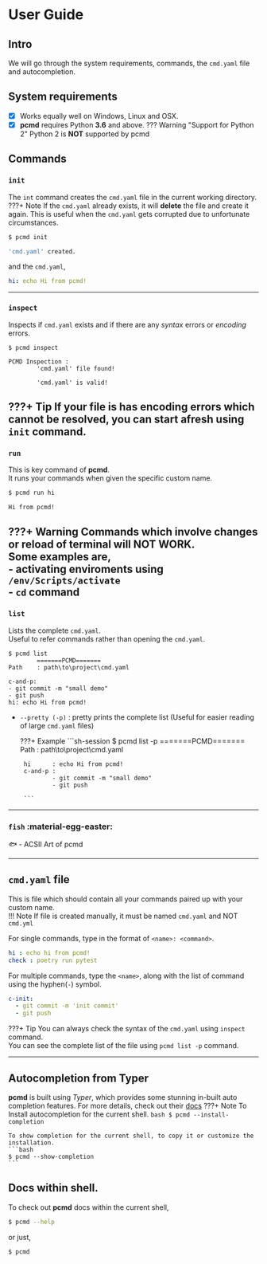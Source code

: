 # User Guide
## Intro
We will go through the system requirements, commands, the `cmd.yaml` file and autocompletion.

## System requirements
 - [x] Works equally well on Windows, Linux and OSX.
 - [x] **pcmd** requires Python **3.6** and above.
??? Warning "Support for Python 2"
    Python 2 is **NOT** supported by pcmd
## Commands
### `init`
The `int` command creates the `cmd.yaml` file in the current working directory.  
???+ Note
    If the `cmd.yaml` already exists, it will **delete** the file and create it again.
    This is useful when the `cmd.yaml` gets corrupted due to unfortunate circumstances.  
```bash
$ pcmd init

'cmd.yaml' created.
```
and the `cmd.yaml`,
```yaml
hi: echo Hi from pcmd!
```
---
### `inspect`
Inspects if `cmd.yaml` exists and if there are any *syntax* errors or *encoding* errors.
```sh-ssession
$ pcmd inspect

PCMD Inspection : 
        'cmd.yaml' file found!

        'cmd.yaml' is valid!

```

???+ Tip
    If your file is has encoding errors which cannot be resolved, you can start afresh using `init` command.
---
### `run`
This is key command of **pcmd**.  
It runs your commands when given the specific custom name.
``` bash
$ pcmd run hi

Hi from pcmd!
```
???+ Warning
    Commands which involve **changes** or **reload** of terminal will NOT WORK.  
    Some examples are,  
    - activating enviroments using `/env/Scripts/activate`  
    - `cd` command
---
### `list`
Lists the complete `cmd.yaml`.  
Useful to refer commands rather than opening the `cmd.yaml`.  
```sh-session
$ pcmd list
        =======PCMD=======
Path    : path\to\project\cmd.yaml

c-and-p:
- git commit -m "small demo"
- git push
hi: echo Hi from pcmd!

```

 - `--pretty (-p)` : pretty prints the complete list (Useful for easier reading of large `cmd.yaml` files)

    ???+ Example
        ```sh-session
        $ pcmd list -p
                =======PCMD=======
        Path    : path\to\project\cmd.yaml

        hi      : echo Hi from pcmd!
        c-and-p :
                - git commit -m "small demo"
                - git push

        ```
---
### `fish`  :material-egg-easter:
:fish: - ACSII Art of pcmd

---
## `cmd.yaml` file
This is file which should contain all your commands paired up with your custom name.  
!!! Note 
    If file is created manually, it must be named `cmd.yaml` and NOT `cmd.yml`

For single commands, type in the format of `<name>: <command>`.
```yaml
hi : echo hi from pcmd!
check : poetry run pytest 
```

For multiple commands, type the `<name>`, along with the list of command using the hyphen(`-`) symbol. 
```yaml
c-init:
  - git commit -m 'init commit'
  - git push
```
???+ Tip
    You can always check the syntax of the `cmd.yaml` using `inspect` command.  
    You can see the complete list of the file using `pcmd list -p` command.

---
## Autocompletion from Typer
**pcmd** is built using *Typer*, which provides some stunning in-built auto completion features.
For more details, check out their <a href="https://typer.tiangolo.com/tutorial/options/autocompletion/" class="link" target="_blank">docs</a>
???+ Note
    To Install autocompletion for the current shell.
    ```bash
    $ pcmd --install-completion
    ```

    To show completion for the current shell, to copy it or customize the installation.
    ```bash
    $ pcmd --show-completion
    ```

## Docs within shell.
To check out **pcmd** docs within the current shell,
```bash
$ pcmd --help 
```

or just,

```bash
$ pcmd 
```
